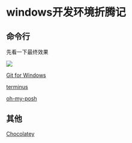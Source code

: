 # windows开发环境折腾记

## 命令行

先看一下最终效果

![](https://i.loli.net/2020/04/25/zFHIN1ni8bxeVAr.png)

[Git for Windows](https://git-scm.com/download/win)

[terminus](https://github.com/Eugeny/terminus)

[oh-my-posh](https://github.com/JanDeDobbeleer/oh-my-posh)

## 其他

[Chocolatey](https://chocolatey.org/install)


